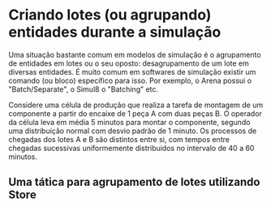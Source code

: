 # Criando lotes (ou agrupando) entidades durante a simulação

Uma situação bastante comum em modelos de simulação é o agrupamento de entidades em lotes ou o seu oposto: desagrupamento de um lote em diversas entidades. É muito comum em softwares de simulação existir um comando (ou bloco) específico para isso. Por exemplo, o Arena possui o "Batch/Separate", o Simul8 o "Batching" etc.

Considere uma célula de produção que realiza a tarefa de montagem de um componente a partir do encaixe de 1 peça A com duas peças B. O operador da célula leva em média 5 minutos para montar o componente, segundo uma distribuição normal com desvio padrão de 1 minuto. Os processos de chegadas dos lotes A e B são distintos entre si, com tempos entre chegadas sucessivas uniformemente distribuidos no intervalo de 40 a 60 minutos.

## Uma tática para agrupamento de lotes utilizando Store

